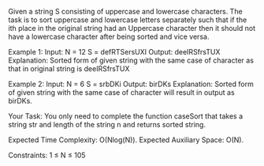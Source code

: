 Given a string S consisting of uppercase and lowercase characters. The task is to sort uppercase and lowercase letters separately such that if the ith place in the original string had an Uppercase character then it should not have a lowercase character after being sorted and vice versa.

Example 1:
Input:
N = 12
S = defRTSersUXI
Output: deeIRSfrsTUX
Explanation: Sorted form of given string
with the same case of character as that
in original string is deeIRSfrsTUX


Example 2:
Input:
N = 6
S = srbDKi
Output: birDKs
Explanation: Sorted form of given string
with the same case of character will
result in output as birDKs.



Your Task:
You only need to complete the function caseSort that takes a string str and length of the string n and returns sorted string.

Expected Time Complexity: O(Nlog(N)).
Expected Auxiliary Space: O(N).

Constraints:
1 ≤ N ≤ 105